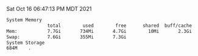 Sat Oct 16 06:47:13 PM MDT 2021
```bash
System Memory
               total        used        free      shared  buff/cache   available
Mem:           7.7Gi       734Mi       4.7Gi        10Mi       2.3Gi       6.6Gi
Swap:          7.6Gi       355Mi       7.3Gi
System Storage
684M	.
```
```bash
